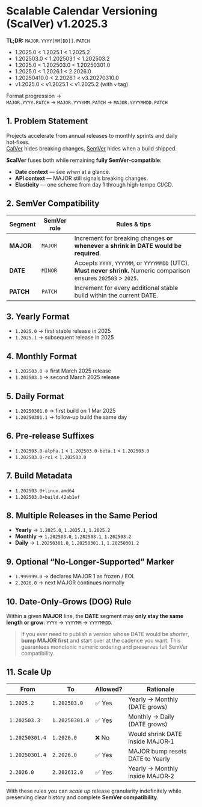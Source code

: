 # Scalable Calendar Versioning (ScalVer) v1.2025.3

**TL;DR:** `MAJOR.YYYY[MM[DD]].PATCH`

* 1.2025.0 < 1.2025.1 < 1.2025.2  
* 1.202503.0 < 1.202503.1 < 1.202503.2  
* 1.2025.0 < 1.202503.0 < 1.20250301.0  
* 1.2025.0 < 1.2026.1 < 2.2026.0  
* 1.20250410.0 < 2.2026.1 < v3.20270310.0  
* v1.2025.0 < v1.2025.1 < v1.2025.2 (with `v` tag)  

Format progression → `MAJOR.YYYY.PATCH` → `MAJOR.YYYYMM.PATCH` → `MAJOR.YYYYMMDD.PATCH`

## 1. Problem Statement
Projects accelerate from annual releases to monthly sprints and daily hot‑fixes.  
[CalVer](https://calver.org/) hides breaking changes, [SemVer](https://semver.org/) hides when a build shipped.

**ScalVer** fuses both while remaining **fully SemVer‑compatible**:

* **Date context** — see *when* at a glance.  
* **API context** — MAJOR still signals breaking changes.  
* **Elasticity** — one scheme from day 1 through high‑tempo CI/CD.

## 2. SemVer Compatibility

| Segment | SemVer role | Rules & tips |
|---------|-------------|--------------|
| **MAJOR** | `MAJOR` | Increment for breaking changes **or whenever a shrink in DATE would be required**. |
| **DATE**  | `MINOR` | Accepts `YYYY`, `YYYYMM`, or `YYYYMMDD` (UTC). **Must never shrink.** Numeric comparison ensures `202503` > `2025`. |
| **PATCH** | `PATCH` | Increment for every additional stable build within the current DATE. |

## 3. Yearly Format
* `1.2025.0` → first stable release in 2025  
* `1.2025.1` → subsequent release in 2025  

## 4. Monthly Format
* `1.202503.0` → first March 2025 release  
* `1.202503.1` → second March 2025 release  

## 5. Daily Format
* `1.20250301.0` → first build on 1 Mar 2025  
* `1.20250301.1` → follow‑up build the same day  

## 6. Pre‑release Suffixes
* `1.202503.0-alpha.1` < `1.202503.0-beta.1` < `1.202503.0`  
* `1.202503.0-rc1` < `1.202503.0`  

## 7. Build Metadata
* `1.202503.0+linux.amd64`  
* `1.202503.0+build.42ab1ef`  

## 8. Multiple Releases in the Same Period
* **Yearly** → `1.2025.0`, `1.2025.1`, `1.2025.2`  
* **Monthly** → `1.202503.0`, `1.202503.1`, `1.202503.2`  
* **Daily** → `1.20250301.0`, `1.20250301.1`, `1.20250301.2`  

## 9. Optional “No‑Longer‑Supported” Marker
* `1.999999.0` → declares MAJOR 1 as frozen / EOL  
* `2.2026.0` → next MAJOR continues normally  

## 10. Date‑Only‑Grows (DOG) Rule

Within a given **MAJOR** line, the **DATE** segment may **only stay the same length or grow**: `YYYY` → `YYYYMM` → `YYYYMMDD`.

> If you ever need to publish a version whose DATE would be *shorter*, **bump MAJOR first** and
> start over at the cadence you want. This guarantees monotonic numeric ordering and preserves
> full SemVer compatibility.

## 11. Scale Up

| From              | To               | Allowed? | Rationale                          |
|-------------------|------------------|----------|------------------------------------|
| `1.2025.2`        | `1.202503.0`     | ✅ Yes   | Yearly → Monthly (DATE grows)      |
| `1.202503.3`      | `1.20250301.0`   | ✅ Yes   | Monthly → Daily (DATE grows)       |
| `1.20250301.4`    | `1.2026.0`       | ❌ No    | Would shrink DATE inside MAJOR‑1   |
| `1.20250301.4`    | `2.2026.0`       | ✅ Yes   | MAJOR bump resets DATE to Yearly   |
| `2.2026.0`        | `2.202612.0`     | ✅ Yes   | Yearly → Monthly inside MAJOR‑2    |

With these rules you can *scale up* release granularity indefinitely while preserving clear history and complete **SemVer compatibility**.
